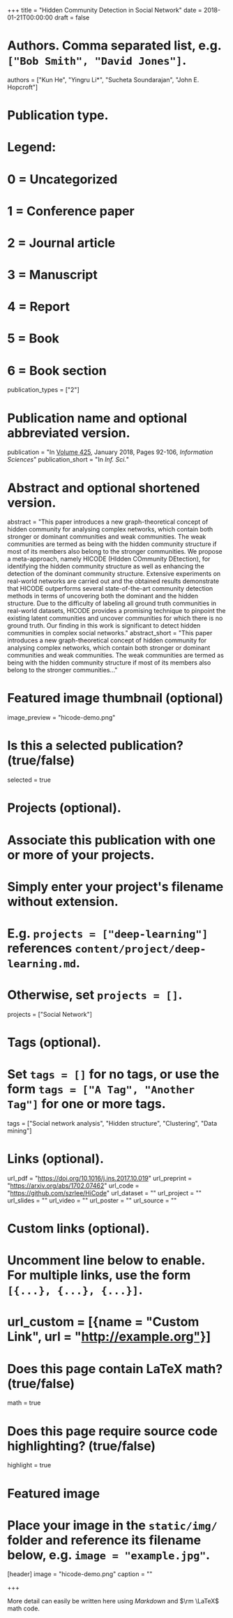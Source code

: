 +++
title = "Hidden Community Detection in Social Network"
date = 2018-01-21T00:00:00
draft = false

# Authors. Comma separated list, e.g. `["Bob Smith", "David Jones"]`.
authors = ["Kun He", "Yingru Li*", "Sucheta Soundarajan", "John E. Hopcroft"]

# Publication type.
# Legend:
# 0 = Uncategorized
# 1 = Conference paper
# 2 = Journal article
# 3 = Manuscript
# 4 = Report
# 5 = Book
# 6 = Book section
publication_types = ["2"]

# Publication name and optional abbreviated version.
publication = "In [Volume 425](https://www.sciencedirect.com/journal/information-sciences/vol/425/), January 2018, Pages 92-106, *Information Sciences*"
publication_short = "In *Inf. Sci.*"

# Abstract and optional shortened version.
abstract = "This paper introduces a new graph-theoretical concept of hidden community for analysing complex networks, which contain both stronger or dominant communities and weak communities. The weak communities are termed as being with the hidden community structure if most of its members also belong to the stronger communities. We propose a meta-approach, namely HICODE (HIdden COmmunity DEtection), for identifying the hidden community structure as well as enhancing the detection of the dominant community structure. Extensive experiments on real-world networks are carried out and the obtained results demonstrate that HICODE outperforms several state-of-the-art community detection methods in terms of uncovering both the dominant and the hidden structure. Due to the difficulty of labeling all ground truth communities in real-world datasets, HICODE provides a promising technique to pinpoint the existing latent communities and uncover communities for which there is no ground truth. Our finding in this work is significant to detect hidden communities in complex social networks."
abstract_short = "This paper introduces a new graph-theoretical concept of hidden community for analysing complex networks, which contain both stronger or dominant communities and weak communities. The weak communities are termed as being with the hidden community structure if most of its members also belong to the stronger communities..."

# Featured image thumbnail (optional)
image_preview = "hicode-demo.png"

# Is this a selected publication? (true/false)
selected = true

# Projects (optional).
#   Associate this publication with one or more of your projects.
#   Simply enter your project's filename without extension.
#   E.g. `projects = ["deep-learning"]` references `content/project/deep-learning.md`.
#   Otherwise, set `projects = []`.
projects = ["Social Network"]

# Tags (optional).
#   Set `tags = []` for no tags, or use the form `tags = ["A Tag", "Another Tag"]` for one or more tags.
tags = ["Social network analysis", "Hidden structure", "Clustering", "Data mining"]

# Links (optional).
url_pdf = "https://doi.org/10.1016/j.ins.2017.10.019"
url_preprint = "https://arxiv.org/abs/1702.07462"
url_code = "https://github.com/szrlee/HiCode"
url_dataset = ""
url_project = ""
url_slides = ""
url_video = ""
url_poster = ""
url_source = ""

# Custom links (optional).
#   Uncomment line below to enable. For multiple links, use the form `[{...}, {...}, {...}]`.
# url_custom = [{name = "Custom Link", url = "http://example.org"}]

# Does this page contain LaTeX math? (true/false)
math = true

# Does this page require source code highlighting? (true/false)
highlight = true

# Featured image
# Place your image in the `static/img/` folder and reference its filename below, e.g. `image = "example.jpg"`.
[header]
image = "hicode-demo.png"
caption = ""

+++

More detail can easily be written here using *Markdown* and $\rm \LaTeX$ math code.